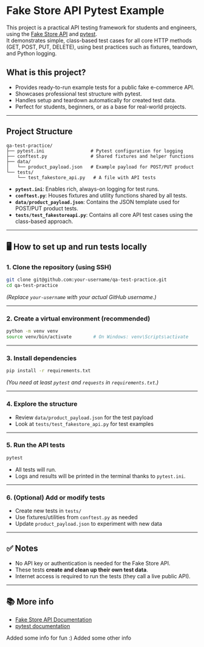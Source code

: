 # Fake Store API Pytest Example

This project is a practical API testing framework for students and engineers, using the [Fake Store API](https://fakestoreapi.com/docs) and [pytest](https://pytest.org/).  
It demonstrates simple, class-based test cases for all core HTTP methods (GET, POST, PUT, DELETE), using best practices such as fixtures, teardown, and Python logging.

## What is this project?

- Provides ready-to-run example tests for a public fake e-commerce API.
- Showcases professional test structure with pytest.
- Handles setup and teardown automatically for created test data.
- Perfect for students, beginners, or as a base for real-world projects.

---

## Project Structure

```
qa-test-practice/
├── pytest.ini                 # Pytest configuration for logging
├── conftest.py                # Shared fixtures and helper functions
├── data/
│   └── product_payload.json   # Example payload for POST/PUT product
└── tests/
    └── test_fakestore_api.py   # A file with API tests
```

- **`pytest.ini`**: Enables rich, always-on logging for test runs.
- **`conftest.py`**: Houses fixtures and utility functions shared by all tests.
- **`data/product_payload.json`**: Contains the JSON template used for POST/PUT product tests.
- **`tests/test_fakestoreapi.py`**: Contains all core API test cases using the class-based approach.

---

## 🖥 How to set up and run tests locally

### 1. Clone the repository (using SSH)

```bash
git clone git@github.com:your-username/qa-test-practice.git
cd qa-test-practice
```
*(Replace `your-username` with your actual GitHub username.)*

---

### 2. Create a virtual environment (recommended)

```bash
python -m venv venv
source venv/bin/activate        # On Windows: venv\Scripts\activate
```

---

### 3. Install dependencies

```bash
pip install -r requirements.txt
```
*(You need at least `pytest` and `requests` in `requirements.txt`.)*

---

### 4. Explore the structure

- Review `data/product_payload.json` for the test payload
- Look at `tests/test_fakestore_api.py` for test examples

---

### 5. Run the API tests

```bash
pytest
```
- All tests will run.
- Logs and results will be printed in the terminal thanks to `pytest.ini`.

---

### 6. (Optional) Add or modify tests

- Create new tests in `tests/`
- Use fixtures/utilities from `conftest.py` as needed
- Update `product_payload.json` to experiment with new data

---

## ✅ Notes

- No API key or authentication is needed for the Fake Store API.
- These tests **create and clean up their own test data**.
- Internet access is required to run the tests (they call a live public API).

---

## 📚 More info

- [Fake Store API Documentation](https://fakestoreapi.com/docs)
- [pytest documentation](https://docs.pytest.org/)


Added some info for fun :) 
Added some other info